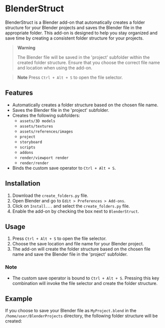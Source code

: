 # BlenderStruct

BlenderStruct is a Blender add-on that automatically creates a folder structure for your Blender projects and saves the Blender file in the appropriate folder. This add-on is designed to help you stay organized and save time by creating a consistent folder structure for your projects.

> **Warning**
> 
> The Blender file will be saved in the 'project' subfolder within the created folder structure. Ensure that you choose the correct file name and location when using the add-on.

> **Note**
>  Press `Ctrl + Alt + S` to open the file selector.

## Features

- Automatically creates a folder structure based on the chosen file name.
- Saves the Blender file in the 'project' subfolder.
- Creates the following subfolders:
  - `assets/3D models`
  - `assets/textures`
  - `assets/references/images`
  - `project`
  - `storyboard`
  - `scripts`
  - `addons`
  - `render/viewport render`
  - `render/render`
- Binds the custom save operator to `Ctrl + Alt + S`.

## Installation

1. Download the `create_folders.py` file.
2. Open Blender and go to `Edit > Preferences > Add-ons`.
3. Click on `Install...` and select the `create_folders.py` file.
4. Enable the add-on by checking the box next to `BlenderStruct`.

## Usage

1. Press `Ctrl + Alt + S` to open the file selector.
2. Choose the save location and file name for your Blender project.
3. The add-on will create the folder structure based on the chosen file name and save the Blender file in the 'project' subfolder.

### Note

- The custom save operator is bound to `Ctrl + Alt + S`. Pressing this key combination will invoke the file selector and create the folder structure.

## Example

If you choose to save your Blender file as `MyProject.blend` in the `/home/user/BlenderProjects` directory, the following folder structure will be created:
